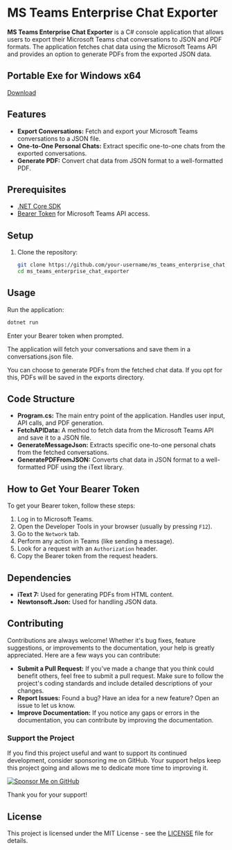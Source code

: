 # MS Teams Enterprise Chat Exporter

**MS Teams Enterprise Chat Exporter** is a C# console application that allows users to export their Microsoft Teams chat conversations to JSON and PDF formats. The application fetches chat data using the Microsoft Teams API and provides an option to generate PDFs from the exported JSON data.

## Portable Exe for Windows x64
[Download](https://drive.google.com/file/d/1qWSJwoduNCV6uZtPJ4zDhBaWSk9ZNSw1/view?usp=sharing)

## Features

- **Export Conversations:** Fetch and export your Microsoft Teams conversations to a JSON file.
- **One-to-One Personal Chats:** Extract specific one-to-one chats from the exported conversations.
- **Generate PDF:** Convert chat data from JSON format to a well-formatted PDF.

## Prerequisites

- [.NET Core SDK](https://dotnet.microsoft.com/download)
- [Bearer Token](#how-to-get-your-bearer-token) for Microsoft Teams API access.

## Setup

1. Clone the repository:
   ```bash
   git clone https://github.com/your-username/ms_teams_enterprise_chat_exporter.git
   cd ms_teams_enterprise_chat_exporter

## Usage

Run the application:
```bash
dotnet run
```
Enter your Bearer token when prompted.

The application will fetch your conversations and save them in a conversations.json file.

You can choose to generate PDFs from the fetched chat data. If you opt for this, PDFs will be saved in the exports directory.

## Code Structure

- **Program.cs:** The main entry point of the application. Handles user input, API calls, and PDF generation.
- **FetchAPIData:** A method to fetch data from the Microsoft Teams API and save it to a JSON file.
- **GenerateMessageJson:** Extracts specific one-to-one personal chats from the fetched conversations.
- **GeneratePDFFromJSON:** Converts chat data in JSON format to a well-formatted PDF using the iText library.

## How to Get Your Bearer Token

To get your Bearer token, follow these steps:

1. Log in to Microsoft Teams.
2. Open the Developer Tools in your browser (usually by pressing `F12`).
3. Go to the `Network` tab.
4. Perform any action in Teams (like sending a message).
5. Look for a request with an `Authorization` header.
6. Copy the Bearer token from the request headers.

## Dependencies

- **iText 7:** Used for generating PDFs from HTML content.
- **Newtonsoft.Json:** Used for handling JSON data.

## Contributing

Contributions are always welcome! Whether it's bug fixes, feature suggestions, or improvements to the documentation, your help is greatly appreciated. Here are a few ways you can contribute:

- **Submit a Pull Request:** If you've made a change that you think could benefit others, feel free to submit a pull request. Make sure to follow the project's coding standards and include detailed descriptions of your changes.
- **Report Issues:** Found a bug? Have an idea for a new feature? Open an issue to let us know.
- **Improve Documentation:** If you notice any gaps or errors in the documentation, you can contribute by improving the documentation.

### Support the Project

If you find this project useful and want to support its continued development, consider sponsoring me on GitHub. Your support helps keep this project going and allows me to dedicate more time to improving it.

[![Sponsor Me on GitHub](https://img.shields.io/badge/Sponsor%20Me%20on%20GitHub-ffaa00?style=flat&logo=github)](https://github.com/sponsors/MrSk007)

Thank you for your support!

## License

This project is licensed under the MIT License - see the [LICENSE](LICENSE) file for details.








